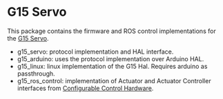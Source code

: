 # G15 Servo

This package contains the firmware and ROS control implementations for the [G15 Servo](https://www.cytron.io/p-cube-servo). 

- g15_servo: protocol implementation and HAL interface.
- g15_arduino: uses the protocol implementation over Arduino HAL.
- g15_linux: linux implementation of the G15 Hal. Requires arduino as passthrough.
- g15_ros_control: implementation of Actuator and Actuator Controller interfaces from [Configurable Control Hardware](https://github.com/EbinPhilip/configurable_control_hw/). 